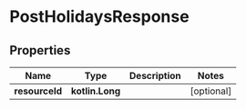 
# PostHolidaysResponse

## Properties
| Name | Type | Description | Notes |
| ------------ | ------------- | ------------- | ------------- |
| **resourceId** | **kotlin.Long** |  |  [optional] |



